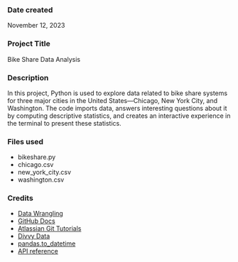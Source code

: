 ### Date created
November 12, 2023

### Project Title
Bike Share Data Analysis

### Description
In this project, Python is used to explore data related to bike share systems for three major cities in the United States—Chicago, New York City, and Washington. The code imports data, answers interesting questions about it by computing descriptive statistics, and creates an interactive experience in the terminal to present these statistics.

### Files used
- bikeshare.py
- chicago.csv
- new_york_city.csv
- washington.csv

### Credits
- [Data Wrangling](https://en.wikipedia.org/wiki/Data_wrangling)
- [GitHub Docs](https://docs.github.com/en/get-started/writing-on-github)
- [Atlassian Git Tutorials](https://www.atlassian.com/git/tutorials/setting-up-a-repository/git-init)
- [Divvy Data](https://divvybikes.com/system-data)
- [pandas.to_datetime](https://pandas.pydata.org/pandas-docs/stable/reference/api/pandas.to_datetime.html)
- [API reference](https://pandas.pydata.org/pandas-docs/stable/reference/index.html)
